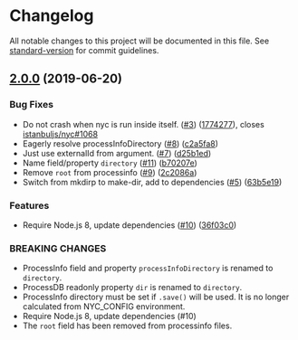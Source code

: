 # Changelog

All notable changes to this project will be documented in this file. See [standard-version](https://github.com/conventional-changelog/standard-version) for commit guidelines.

## [2.0.0](https://github.com/istanbuljs/istanbul-lib-processinfo/compare/v1.0.0...v2.0.0) (2019-06-20)


### Bug Fixes

* Do not crash when nyc is run inside itself. ([#3](https://github.com/istanbuljs/istanbul-lib-processinfo/issues/3)) ([1774277](https://github.com/istanbuljs/istanbul-lib-processinfo/commit/1774277)), closes [istanbuljs/nyc#1068](https://github.com/istanbuljs/istanbul-lib-processinfo/issues/1068)
* Eagerly resolve processInfoDirectory ([#8](https://github.com/istanbuljs/istanbul-lib-processinfo/issues/8)) ([c2a5fa8](https://github.com/istanbuljs/istanbul-lib-processinfo/commit/c2a5fa8))
* Just use externalId from argument. ([#7](https://github.com/istanbuljs/istanbul-lib-processinfo/issues/7)) ([d25b1ed](https://github.com/istanbuljs/istanbul-lib-processinfo/commit/d25b1ed))
* Name field/property `directory` ([#11](https://github.com/istanbuljs/istanbul-lib-processinfo/issues/11)) ([b70207e](https://github.com/istanbuljs/istanbul-lib-processinfo/commit/b70207e))
* Remove `root` from processinfo ([#9](https://github.com/istanbuljs/istanbul-lib-processinfo/issues/9)) ([2c2086a](https://github.com/istanbuljs/istanbul-lib-processinfo/commit/2c2086a))
* Switch from mkdirp to make-dir, add to dependencies ([#5](https://github.com/istanbuljs/istanbul-lib-processinfo/issues/5)) ([63b5e19](https://github.com/istanbuljs/istanbul-lib-processinfo/commit/63b5e19))


### Features

* Require Node.js 8, update dependencies ([#10](https://github.com/istanbuljs/istanbul-lib-processinfo/issues/10)) ([36f03c0](https://github.com/istanbuljs/istanbul-lib-processinfo/commit/36f03c0))


### BREAKING CHANGES

* ProcessInfo field and property `processInfoDirectory` is
renamed to `directory`.
* ProcessDB readonly property `dir` is renamed to
`directory`.
* ProcessInfo directory must be set if `.save()` will be
used.  It is no longer calculated from NYC_CONFIG environment.
* Require Node.js 8, update dependencies (#10)
* The `root` field has been removed from processinfo files.
